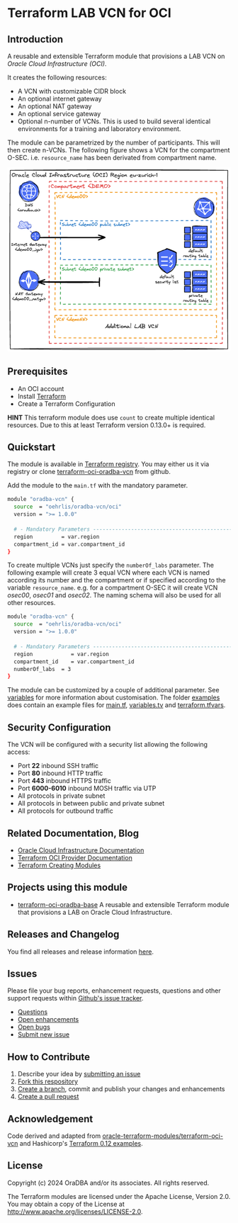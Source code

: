 # Terraform LAB VCN for OCI

## Introduction

A reusable and extensible Terraform module that provisions a LAB VCN on *Oracle Cloud Infrastructure (OCI)*.

It creates the following resources:

- A VCN with customizable CIDR block
- An optional internet gateway
- An optional NAT gateway
- An optional service gateway
- Optional n-number of VCNs. This is used to build several identical environments for a training and laboratory environment.

The module can be parametrized by the number of participants. This will then create n-VCNs. The following figure shows a VCN for the compartment O-SEC. i.e. `resource_name` has been derivated from compartment name.

![VCN architecture overview](https://github.com/oehrlis/terraform-oci-oradba-vcn/raw/main/doc/images/architecture.png)

## Prerequisites

- An OCI account
- Install [Terraform](https://www.terraform.io/downloads.html)
- Create a Terraform Configuration

**HINT** This terraform module does use `count` to create multiple identical resources. Due to this at least Terraform version 0.13.0+ is required.

## Quickstart

The module is available in [Terraform registry](https://registry.terraform.io/modules/oehrlis/oradba-vcn/oci/latest). You may either us it via registry or clone [terraform-oci-oradba-vcn](https://github.com/oehrlis/terraform-oci-oradba-vcn) from github.

Add the module to the `main.tf` with the mandatory parameter.

```bash
module "oradba-vcn" {
  source  = "oehrlis/oradba-vcn/oci"
  version = ">= 1.0.0"

  # - Mandatory Parameters --------------------------------------------------
  region         = var.region
  compartment_id = var.compartment_id
}
```

To create multiple VCNs just specify the `numberOf_labs` parameter. The following example will create 3 equal VCN where each VCN is named according its number and the compartment or if specified according to the variable `resource_name`. e.g. for a compartment O-SEC it will create VCN *osec00*, *osec01* and *osec02*. The naming schema will also be used for all other resources.

```bash
module "oradba-vcn" {
  source  = "oehrlis/oradba-vcn/oci"
  version = ">= 1.0.0"

  # - Mandatory Parameters --------------------------------------------------
  region            = var.region
  compartment_id    = var.compartment_id
  numberOf_labs  = 3
}
```

The module can be customized by a couple of additional parameter. See [variables](./doc/variables.md) for more information about customisation. The folder [examples](examples) does contain an example files for [main.tf](examples/main.tf), [variables.tv](examples/variables.tf) and [terraform.tfvars](examples/terraform.tfvars.example).

## Security Configuration

The VCN will be configured with a security list allowing the following access:

- Port **22** inbound SSH traffic
- Port **80** inbound HTTP traffic
- Port **443** inbound HTTPS traffic
- Port **6000-6010** inbound MOSH traffic via UTP
- All protocols in private subnet
- All protocols in between public and private subnet
- All protocols for outbound traffic

## Related Documentation, Blog

- [Oracle Cloud Infrastructure Documentation](https://docs.cloud.oracle.com/iaas/Content/home.htm)
- [Terraform OCI Provider Documentation](https://www.terraform.io/docs/providers/oci/index.html)
- [Terraform Creating Modules](https://www.terraform.io/docs/modules/index.html)

## Projects using this module

- [terraform-oci-oradba-base](https://github.com/oehrlis/terraform-oci-oradba-base) A reusable and extensible Terraform module that provisions a LAB on Oracle Cloud Infrastructure.

## Releases and Changelog

You find all releases and release information [here](https://github.com/oehrlis/terraform-oci-oradba-vcn/releases).

## Issues

Please file your bug reports, enhancement requests, questions and other support requests within [Github's issue tracker](https://help.github.com/articles/about-issues/).

- [Questions](https://github.com/oehrlis/terraform-oci-oradba-vcn/issues?q=is%3Aissue+label%3Aquestion)
- [Open enhancements](https://github.com/oehrlis/terraform-oci-oradba-vcn/issues?q=is%3Aopen+is%3Aissue+label%3Aenhancement)
- [Open bugs](https://github.com/oehrlis/terraform-oci-oradba-vcn/issues?q=is%3Aopen+is%3Aissue+label%3Abug)
- [Submit new issue](https://github.com/oehrlis/terraform-oci-oradba-vcn/issues/new)

## How to Contribute

1. Describe your idea by [submitting an issue](https://github.com/oehrlis/terraform-oci-oradba-vcn/issues/new)
2. [Fork this respository](https://github.com/oehrlis/terraform-oci-oradba-vcn/fork)
3. [Create a branch](https://help.github.com/articles/creating-and-deleting-branches-within-your-repository/), commit and publish your changes and enhancements
4. [Create a pull request](https://help.github.com/articles/creating-a-pull-request/)

## Acknowledgement

Code derived and adapted from [oracle-terraform-modules/terraform-oci-vcn](https://github.com/oracle-terraform-modules/terraform-oci-vcn) and Hashicorp's [Terraform 0.12 examples](https://github.com/terraform-providers/terraform-provider-oci/tree/master/examples).

## License

Copyright (c) 2024 OraDBA and/or its associates. All rights reserved.

The Terraform modules are licensed under the Apache License, Version 2.0. You may obtain a copy of the License at <http://www.apache.org/licenses/LICENSE-2.0>.
